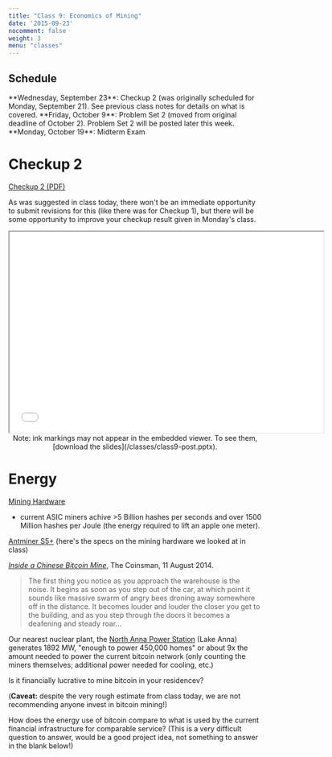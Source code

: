 ```yaml
---
title: "Class 9: Economics of Mining"
date: '2015-09-23'
nocomment: false
weight: 3
menu: "classes"
---
```


## Schedule

   <div class="todo">
**Wednesday, September 23**: Checkup 2 (was originally scheduled for Monday, September 21).  See previous class notes for details on what is covered.  
**Friday, October 9**: Problem Set 2 (moved from original deadline of October 2).  Problem Set 2 will be posted later this week.  
**Monday, October 19**: Midterm Exam
   </div>

# Checkup 2

[Checkup 2 (PDF)](/checkup2.pdf)

As was suggested in class today, there won't be an immediate opportunity
to submit revisions for this (like there was for Checkup 1), but there
will be some opportunity to improve your checkup result given in
Monday's class.

<!--more-->

<center>
<iframe src="//www.slideshare.net/slideshow/embed_code/key/sTwMIV59OWvurX"
width="625" height="400" frameborder="2" marginwidth="0"
marginheight="0" scrolling="no"></iframe>

   <div class="caption">
Note: ink markings may not appear in the
embedded viewer.  To see them, [download the slides](/classes/class9-post.pptx).
   </div>

</center>

# Energy

[Mining Hardware](https://en.bitcoin.it/wiki/Mining_hardware_comparison)
- current ASIC miners achive >5 Billion hashes per seconds and over 1500
Million hashes per Joule (the energy required to lift an apple one
meter).

[Antminer S5+](https://bitcointalk.org/index.php?topic=1152746.0)
(here's the specs on the mining hardware we looked at in class)

[_Inside a Chinese Bitcoin Mine_](http://www.thecoinsman.com/2014/08/bitcoin/inside-chinese-bitcoin-mine/), The Coinsman, 11 August 2014.

> The first thing you notice as you approach the warehouse is the noise. It begins as soon as you step out of the car, at which point it sounds like massive swarm of angry bees droning away somewhere off in the distance. It becomes louder and louder the closer you get to the building, and as you step through the doors it becomes a deafening and steady roar...

Our nearest nuclear plant, the [North Anna Power
Station](https://www.dom.com/corporate/what-we-do/electricity/generation/nuclear/north-anna-power-station)
(Lake Anna) generates 1892 MW, "enough to power 450,000 homes" or about
9x the amount needed to power the current bitcoin network (only counting
the miners themselves; additional power needed for cooling, etc.)

Is it financially lucrative to mine bitcoin in your residencev?

<div class="gap"></div>

(**Caveat:** despite the very rough estimate from class today, we are
not recommending anyone invest in bitcoin mining!)

How does the energy use of bitcoin compare to what is used by the
current financial infrastructure for comparable service?  (This is a
very difficult question to answer, would be a good project idea, not
something to answer in the blank below!)

<div class="gap"></div>

